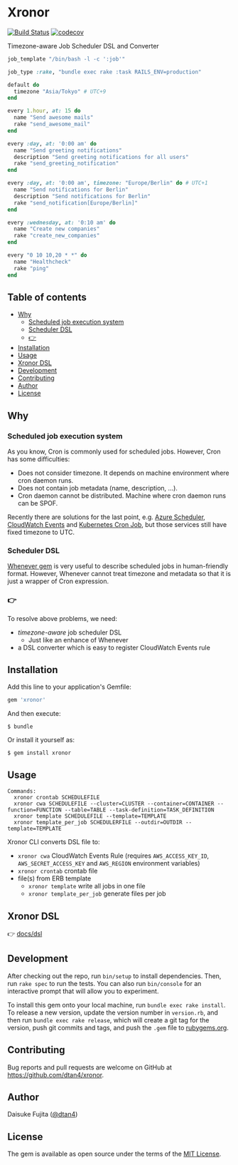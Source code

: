 # Xronor

[![Build Status](https://travis-ci.org/dtan4/xronor.svg?branch=master)](https://travis-ci.org/dtan4/xronor)
[![codecov](https://codecov.io/gh/dtan4/xronor/branch/master/graph/badge.svg)](https://codecov.io/gh/dtan4/xronor)

Timezone-aware Job Scheduler DSL and Converter

```ruby
job_template "/bin/bash -l -c ':job'"

job_type :rake, "bundle exec rake :task RAILS_ENV=production"

default do
  timezone "Asia/Tokyo" # UTC+9
end

every 1.hour, at: 15 do
  name "Send awesome mails"
  rake "send_awesome_mail"
end

every :day, at: '0:00 am' do
  name "Send greeting notifications"
  description "Send greeting notifications for all users"
  rake "send_greeting_notification"
end

every :day, at: '0:00 am', timezone: "Europe/Berlin" do # UTC+1
  name "Send notifications for Berlin"
  description "Send notifications for Berlin"
  rake "send_notification[Europe/Berlin]"
end

every :wednesday, at: '0:10 am' do
  name "Create new companies"
  rake "create_new_companies"
end

every "0 10 10,20 * *" do
  name "Healthcheck"
  rake "ping"
end
```

## Table of contents

- [Why](#why)
  * [Scheduled job execution system](#scheduled-job-execution-system)
  * [Scheduler DSL](#scheduler-dsl)
  * [:point_right:](#point_right)
- [Installation](#installation)
- [Usage](#usage)
- [Xronor DSL](#xronor-dsl)
- [Development](#development)
- [Contributing](#contributing)
- [Author](#author)
- [License](#license)

## Why

### Scheduled job execution system

As you know, Cron is commonly used for scheduled jobs.
However, Cron has some difficulties:

- Does not consider timezone. It depends on machine environment where cron daemon runs.
- Does not contain job metadata (name, description, ...).
- Cron daemon cannot be distributed. Machine where cron daemon runs can be SPOF.

Recently there are solutions for the last point, e.g. [Azure Scheduler](https://azure.microsoft.com/en-us/services/scheduler/), [CloudWatch Events](http://docs.aws.amazon.com/AmazonCloudWatch/latest/events/WhatIsCloudWatchEvents.html) and [Kubernetes Cron Job](https://kubernetes.io/docs/user-guide/cron-jobs/), but those services still have fixed timezone to UTC.

### Scheduler DSL

[Whenever gem](https://github.com/javan/whenever) is very useful to describe scheduled jobs in human-friendly format.
However, Whenever cannot treat timezone and metadata so that it is just a wrapper of Cron expression.

### :point_right:

To resolve above problems, we need:

- _timezone-aware_ job scheduler DSL
  - Just like an enhance of Whenever
- a DSL converter which is easy to register CloudWatch Events rule


## Installation

Add this line to your application's Gemfile:

```ruby
gem 'xronor'
```

And then execute:

    $ bundle

Or install it yourself as:

    $ gem install xronor

## Usage

```
Commands:
  xronor crontab SCHEDULEFILE
  xronor cwa SCHEDULEFILE --cluster=CLUSTER --container=CONTAINER --function=FUNCTION --table=TABLE --task-definition=TASK_DEFINITION
  xronor template SCHEDULEFILE --template=TEMPLATE
  xronor template_per_job SCHEDULERFILE --outdir=OUTDIR --template=TEMPLATE
```

Xronor CLI converts DSL file to:

- `xronor cwa` CloudWatch Events Rule (requires `AWS_ACCESS_KEY_ID`, `AWS_SECRET_ACCESS_KEY` and `AWS_REGION` environment variables)
- `xronor crontab` crontab file
- file(s) from ERB template
  - `xronor template` write all jobs in one file
  - `xronor template_per_job` generate files per job

## Xronor DSL

:point_right: [docs/dsl](docs/dsl.md)

## Development

After checking out the repo, run `bin/setup` to install dependencies. Then, run `rake spec` to run the tests. You can also run `bin/console` for an interactive prompt that will allow you to experiment.

To install this gem onto your local machine, run `bundle exec rake install`. To release a new version, update the version number in `version.rb`, and then run `bundle exec rake release`, which will create a git tag for the version, push git commits and tags, and push the `.gem` file to [rubygems.org](https://rubygems.org).

## Contributing

Bug reports and pull requests are welcome on GitHub at https://github.com/dtan4/xronor.

## Author

Daisuke Fujita ([@dtan4](https://github.com/dtan4))

## License

The gem is available as open source under the terms of the [MIT License](http://opensource.org/licenses/MIT).
